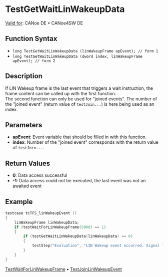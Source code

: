 # TestGetWaitLinWakeupData

[Valid for](../../../Shared/FeatureAvailability.md): CANoe DE • CANoe4SW DE

## Function Syntax

- `long TestGetWaitLinWakeupData (linWakeupFrame apEvent); // form 1`
- `long TestGetWaitLinWakeupData (dword index, linWakeupFrame apEvent); // form 2`

## Description

If LIN Wakeup frame is the last event that triggers a wait instruction, the frame content can be called up with the first function.  
The second function can only be used for "joined events". The number of the "joined event" (return value of `testJoin...`) is here being used as an index.

## Parameters

- **apEvent**: Event variable that should be filled in with this function.
- **index**: Number of the "joined event" corresponds with the return value of `testJoin...`.

## Return Values

- **0**: Data access successful
- **-1**: Data access could not be executed, the last event was not an awaited event

## Example

```c
testcase tcTFS_linWakeupEvent ()
{
    linWakeupFrame linWakeupData;
    if (testWaitForLinWakeupFrame(5000) == 1)
    {
        if (testGetWaitLinWakeupData(linWakeupData) == 0)
        {
            testStep("Evaluation", "LIN Wakeup event occurred. Signal length is %d ns", linWakeupData.length_ns);
        }
    }
}
```

[TestWaitForLinWakeupFrame](CAPLfunctionTestWaitForLinWakeupFrame.md) • [TestJoinLinWakeupEvent](CAPLfunctionTestJoinLinWakeupEvent.md)
